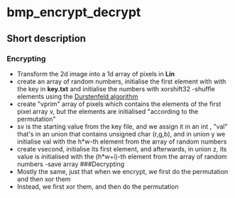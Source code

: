 # bmp_encrypt_decrypt
## Short description
### Encrypting
- Transform the 2d image into a 1d array of pixels in __Lin__
- create an array of random numbers, initialise the first element with with the key in __key.txt__ 
  and initialise the numbers with xorshift32
-shuffle elements using the [Durstenfeld algorithm](https://en.wikipedia.org/wiki/Fisher%E2%80%93Yates_shuffle)
- create "vprim" array of pixels which contains the elements of the first pixel array v,
   but the elements are initialised  "according to the permutation"
- sv is the starting value from the key file, and we assign it in an int , "val" that's in an union that 
 contains unsigned char (r,g,b), and in union y we initialise val with the h*w-th element from the array
 of random numbers
- create vsecond, initialise its first element, and afterwards, in union z, its value is initialised
   with the (h*w+i)-th element from the array of random numbers
-save array
###Decrypting
 - Mostly the same, just that when we encrypt, we first do the permutation and then xor them
  - Instead, we first xor them, and then do the permutation
